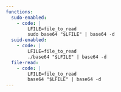 ```yaml
---
functions:
  sudo-enabled:
    - code: |
        LFILE=file_to_read
        sudo base64 "$LFILE" | base64 -d
  suid-enabled:
    - code: |
        LFILE=file_to_read
        ./base64 "$LFILE" | base64 -d
  file-read:
    - code: |
        LFILE=file_to_read
        base64 "$LFILE" | base64 -d
---
```

